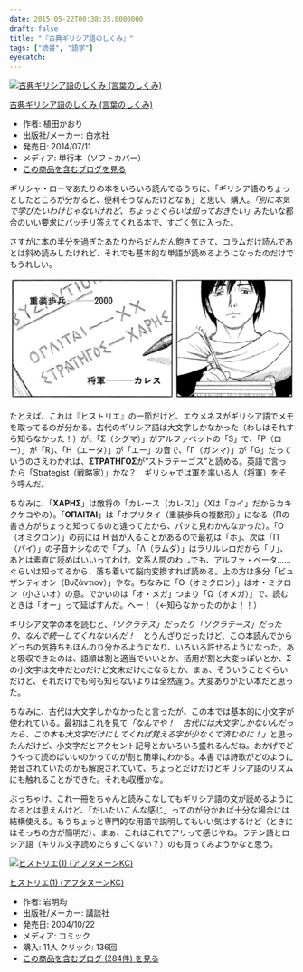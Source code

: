 ```yaml
---
date: 2015-05-22T00:38:35.0000000
draft: false
title: "『古典ギリシア語のしくみ』"
tags: ["読書", "語学"]
eyecatch: 
---
```

<p><div class="hatena-asin-detail"><a href="http://www.amazon.co.jp/exec/obidos/ASIN/4560086729/bestylesnet-22/"><img src="http://ecx.images-amazon.com/images/I/51xNeYF6PBL._SL160_.jpg" class="hatena-asin-detail-image" alt="古典ギリシア語のしくみ (言葉のしくみ)" title="古典ギリシア語のしくみ (言葉のしくみ)"></a><div class="hatena-asin-detail-info"><p class="hatena-asin-detail-title"><a href="http://www.amazon.co.jp/exec/obidos/ASIN/4560086729/bestylesnet-22/">古典ギリシア語のしくみ (言葉のしくみ)</a></p><ul><li><span class="hatena-asin-detail-label">作者:</span> 植田かおり</li><li><span class="hatena-asin-detail-label">出版社/メーカー:</span> 白水社</li><li><span class="hatena-asin-detail-label">発売日:</span> 2014/07/11</li><li><span class="hatena-asin-detail-label">メディア:</span> 単行本（ソフトカバー）</li><li><a href="http://d.hatena.ne.jp/asin/4560086729/bestylesnet-22" target="_blank">この商品を含むブログを見る</a></li></ul></div><div class="hatena-asin-detail-foot"></div></div></p><p>ギリシャ・ローマあたりの本をいろいろ読んでるうちに、「ギリシア語のちょっとしたところが分かると、便利そうなんだけどなぁ」と思い、購入。<i>「別に本気で学びたいわけじゃないけれど、ちょっとぐらいは知っておきたい」</i>みたいな都合のいい要求にバッチリ答えてくれる本で、すごく気に入った。</p><p>さすがに本の半分を過ぎたあたりからだんだん飽きてきて、コラムだけ読んであとは斜め読みしたけれど、それでも基本的な単語が読めるようになったのだけでもうれしい。</p><p><span itemscope itemtype="http://schema.org/Photograph"><img src="20150522000219.png" alt="f:id:daruyanagi:20150522000219p:plain" title="f:id:daruyanagi:20150522000219p:plain" class="hatena-fotolife" itemprop="image"></span></p><p>たとえば、これは『ヒストリエ』の一節だけど、エウメネスがギリシア語でメモを取ってるのが分かる。古代のギリシア語は大文字しかなかった（わしはそれすら知らなかった！）が、「Σ（シグマ）」がアルファベットの「S」で、「Ρ（ロー）」が「R」、「Η（エータ）」が「エー」の音で、「Γ（ガンマ）」が「G」だっていうのさえわかれば、<b>ΣΤΡΑТΗΓΟΣ</b>が“ストラテーゴス”と読める。英語で言ったら「Strategist（戦略家）」かな？　ギリシャでは軍を率いる人（将軍）をそう呼んだ。</p><p>ちなみに、「<b>ΧΑΡΗΣ</b>」は敵将の「カレース（カレス）」（Χは「カイ」だからカキクケコやの）。「<b>ΟΠΛΙΤΑΙ</b>」は「ホプリタイ（重装歩兵の複数形）」になる（Πの書き方がちょっと知ってるのと違ってたから、パッと見わかんなかった）。「Ο（オミクロン）」の前には H 音が入ることがあるので最初は「ホ」、次は「Π（パイ）」の子音ナシなので「プ」、「Λ（ラムダ）」はラリルレロだから「リ」、あとは素直に読めばいいってわけ。文系人間のわしでも、アルファ・ベータ……ぐらいは知ってるから、落ち着いて脳内変換すれば読める。上の方は多分「ビュザンティオン（Βυζάντιον）」やな。ちなみに「Ο（オミクロン）」はオ・ミクロン（小さいオ）の意。でかいのは「オ・メガ」つまり「Ω（オメガ）」で、読むときは「オー」って延ばすんだ。へー！（←知らなかったのかよ！！）</p><p>ギリシア文学の本を読むと、<i>「ソクラテス」だったり「ソクラテース」だったり、なんで統一してくれないんだ！　</i>とうんざりだったけど、この本読んでからどっちの気持ちもほんのり分かるようになり、いろいろ許せるようになった。あと吸収できたのは、語順は割と適当でいいとか、活用が割と大変っぽいとか、Σの小文字は文中だとσだけど文末だけςになるとか、まぁ、そういうことぐらいだけど、それだけでも何も知らないよりは全然違う。大変ありがたい本だと思った。</p><p>ちなみに、古代は大文字しかなかったと言ったが、この本では基本的に小文字が使われている。最初はこれを見て<i>「なんでや！　古代には大文字しかないんだったら、この本も大文字だけにしてくれば覚える字が少なくて済むのに！」</i>と思ったんだけど、小文字だとアクセント記号とかいろいろ盛れるんだね。おかげでどうやって読めばいいのかってのが割と簡単にわかる。本書では詩歌がどのように発音されていたのかも解説されていて、ちょっとだけだけどギリシア語のリズムにも触れることができた。それも収穫かな。</p><p>ぶっちゃけ、これ一冊をちゃんと読みこなしてもギリシア語の文が読めるようになるとは思えんけど、「だいたいこんな感じ」ってのが分かれば十分な場合には結構使える。もうちょっと専門的な用語で説明してもいい気はするけど（ときにはそっちの方が簡明だ）、まぁ、これはこれでアリって感じやね。ラテン語とロシア語（キリル文字読めたらすごくない？）のも買ってみようかなと思う。</p><p><div class="hatena-asin-detail"><a href="http://www.amazon.co.jp/exec/obidos/ASIN/4063143589/bestylesnet-22/"><img src="http://ecx.images-amazon.com/images/I/51FFWDATCGL._SL160_.jpg" class="hatena-asin-detail-image" alt="ヒストリエ(1) (アフタヌーンKC)" title="ヒストリエ(1) (アフタヌーンKC)"></a><div class="hatena-asin-detail-info"><p class="hatena-asin-detail-title"><a href="http://www.amazon.co.jp/exec/obidos/ASIN/4063143589/bestylesnet-22/">ヒストリエ(1) (アフタヌーンKC)</a></p><ul><li><span class="hatena-asin-detail-label">作者:</span> 岩明均</li><li><span class="hatena-asin-detail-label">出版社/メーカー:</span> 講談社</li><li><span class="hatena-asin-detail-label">発売日:</span> 2004/10/22</li><li><span class="hatena-asin-detail-label">メディア:</span> コミック</li><li><span class="hatena-asin-detail-label">購入</span>: 11人 <span class="hatena-asin-detail-label">クリック</span>: 136回</li><li><a href="http://d.hatena.ne.jp/asin/4063143589/bestylesnet-22" target="_blank">この商品を含むブログ (284件) を見る</a></li></ul></div><div class="hatena-asin-detail-foot"></div></div></p>
